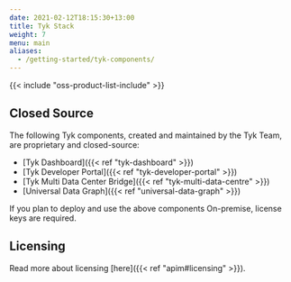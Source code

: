 ```yaml
---
date: 2021-02-12T18:15:30+13:00
title: Tyk Stack
weight: 7
menu: main
aliases:
  - /getting-started/tyk-components/
---
```


{{< include "oss-product-list-include" >}}

## Closed Source

The following Tyk components, created and maintained by the Tyk Team, are proprietary and closed-source:

- [Tyk Dashboard]({{< ref "tyk-dashboard" >}})
- [Tyk Developer Portal]({{< ref "tyk-developer-portal" >}})
- [Tyk Multi Data Center Bridge]({{< ref "tyk-multi-data-centre" >}})
- [Universal Data Graph]({{< ref "universal-data-graph" >}})

If you plan to deploy and use the above components On-premise, license keys are required.

## Licensing

Read more about licensing [here]({{< ref "apim#licensing" >}}).
